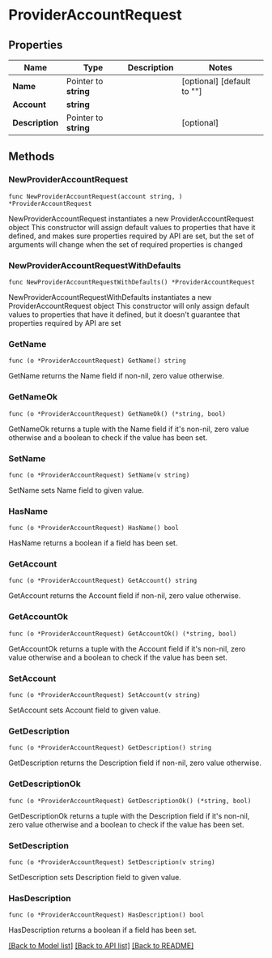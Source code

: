 # ProviderAccountRequest

## Properties

Name | Type | Description | Notes
------------ | ------------- | ------------- | -------------
**Name** | Pointer to **string** |  | [optional] [default to ""]
**Account** | **string** |  | 
**Description** | Pointer to **string** |  | [optional] 

## Methods

### NewProviderAccountRequest

`func NewProviderAccountRequest(account string, ) *ProviderAccountRequest`

NewProviderAccountRequest instantiates a new ProviderAccountRequest object
This constructor will assign default values to properties that have it defined,
and makes sure properties required by API are set, but the set of arguments
will change when the set of required properties is changed

### NewProviderAccountRequestWithDefaults

`func NewProviderAccountRequestWithDefaults() *ProviderAccountRequest`

NewProviderAccountRequestWithDefaults instantiates a new ProviderAccountRequest object
This constructor will only assign default values to properties that have it defined,
but it doesn't guarantee that properties required by API are set

### GetName

`func (o *ProviderAccountRequest) GetName() string`

GetName returns the Name field if non-nil, zero value otherwise.

### GetNameOk

`func (o *ProviderAccountRequest) GetNameOk() (*string, bool)`

GetNameOk returns a tuple with the Name field if it's non-nil, zero value otherwise
and a boolean to check if the value has been set.

### SetName

`func (o *ProviderAccountRequest) SetName(v string)`

SetName sets Name field to given value.

### HasName

`func (o *ProviderAccountRequest) HasName() bool`

HasName returns a boolean if a field has been set.

### GetAccount

`func (o *ProviderAccountRequest) GetAccount() string`

GetAccount returns the Account field if non-nil, zero value otherwise.

### GetAccountOk

`func (o *ProviderAccountRequest) GetAccountOk() (*string, bool)`

GetAccountOk returns a tuple with the Account field if it's non-nil, zero value otherwise
and a boolean to check if the value has been set.

### SetAccount

`func (o *ProviderAccountRequest) SetAccount(v string)`

SetAccount sets Account field to given value.


### GetDescription

`func (o *ProviderAccountRequest) GetDescription() string`

GetDescription returns the Description field if non-nil, zero value otherwise.

### GetDescriptionOk

`func (o *ProviderAccountRequest) GetDescriptionOk() (*string, bool)`

GetDescriptionOk returns a tuple with the Description field if it's non-nil, zero value otherwise
and a boolean to check if the value has been set.

### SetDescription

`func (o *ProviderAccountRequest) SetDescription(v string)`

SetDescription sets Description field to given value.

### HasDescription

`func (o *ProviderAccountRequest) HasDescription() bool`

HasDescription returns a boolean if a field has been set.


[[Back to Model list]](../README.md#documentation-for-models) [[Back to API list]](../README.md#documentation-for-api-endpoints) [[Back to README]](../README.md)


